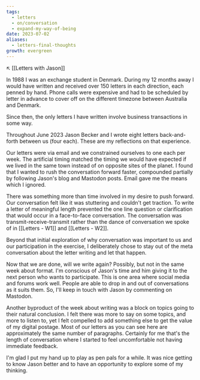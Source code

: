 ```yaml
---
tags:
  - letters
  - on/conversation
  - expand-my-way-of-being
date: 2023-07-02
aliases:
  - letters-final-thoughts
growth: evergreen
---
```

↖️ [[Letters with Jason]]

In 1988 I was an exchange student in Denmark. During my 12 months away I would have written and received over 150 letters in each direction, each penned by hand. Phone calls were expensive and had to be scheduled by letter in advance to cover off on the different timezone between Australia and Denmark.

Since then, the only letters I have written involve business transactions in some way.

Throughout June 2023 Jason Becker and I wrote eight letters back-and-forth between us (four each). These are my reflections on that experience.

Our letters were via email and we constrained ourselves to one each per week. The artificial timing matched the timing we would have expected if we lived in the same town instead of on opposite sites of the planet. I found that I wanted to rush the conversation forward faster, compounded partially by following Jason's blog and Mastodon posts. Email gave me the means which I ignored.

There was something more than time involved in my desire to push forward. Our conversation felt like it was stuttering and couldn't get traction. To write a letter of meaningful length prevented the one line question or clarification that would occur in a face-to-face conversation. The conversation was transmit-receive-transmit rather than the dance of conversation we spoke of in [[Letters - W1]] and [[Letters - W2]].

Beyond that initial exploration of why conversation was important to us and our participation in the exercise, I deliberately chose to stay out of the meta conversation about the letter writing and let that happen.

Now that we are done, will we write again? Possibly, but not in the same week about format. I'm conscious of Jason's time and him giving it to the next person who wants to participate. This is one area where social media and forums work well. People are able to drop in and out of conversations as it suits them. So, I'll keep in touch with Jason by commenting on Mastodon.

Another byproduct of the week about writing was a block on topics going to their natural conclusion. I felt there was more to say on some topics, and more to listen to, yet I felt compelled to add something else to get the value of my digital postage. Most of our letters as you can see here are approximately the same number of paragraphs. Certainly for me that's the length of conversation where I started to feel uncomfortable not having immediate feedback.

I'm glad I put my hand up to play as pen pals for a while. It was nice getting to know Jason better and to have an opportunity to explore some of my thinking.


